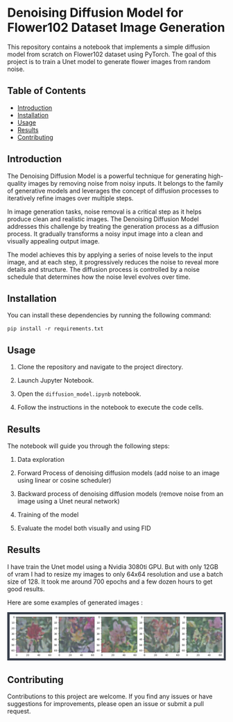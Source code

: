 # Denoising Diffusion Model for Flower102 Dataset Image Generation

This repository contains a notebook that implements a simple diffusion model from scratch on Flower102 dataset using PyTorch. The goal of this project is to train a Unet model to generate flower images from random noise.

## Table of Contents

- [Introduction](#introduction)
- [Installation](#installation)
- [Usage](#usage)
- [Results](#results)
- [Contributing](#contributing)

## Introduction

The Denoising Diffusion Model is a powerful technique for generating high-quality images by removing noise from noisy inputs. It belongs to the family of generative models and leverages the concept of diffusion processes to iteratively refine images over multiple steps.

In image generation tasks, noise removal is a critical step as it helps produce clean and realistic images. The Denoising Diffusion Model addresses this challenge by treating the generation process as a diffusion process. It gradually transforms a noisy input image into a clean and visually appealing output image.

The model achieves this by applying a series of noise levels to the input image, and at each step, it progressively reduces the noise to reveal more details and structure. The diffusion process is controlled by a noise schedule that determines how the noise level evolves over time.

## Installation

You can install these dependencies by running the following command:

```
pip install -r requirements.txt
```

## Usage

1. Clone the repository and navigate to the project directory.

2. Launch Jupyter Notebook.

3. Open the `diffusion_model.ipynb` notebook.

4. Follow the instructions in the notebook to execute the code cells.

## Results

The notebook will guide you through the following steps:

1. Data exploration

2. Forward Process of denoising diffusion models (add noise to an image using linear or cosine scheduler)

3. Backward process of denoising diffusion models (remove noise from an image using a Unet neural network)

4. Training of the model

5. Evaluate the model both visually and using FID

## Results

I have train the Unet model using a Nvidia 3080ti GPU. But with only 12GB of vram I had to resize my images to only 64x64 resolution and use a batch size of 128. It took me around 700 epochs and a few dozen hours to get good results.

Here are some examples of generated images :

![alt text](https://github.com/LucasDedieu/Denoising-Diffusion-Model-Flower102/blob/main/results.PNG?raw=true)


## Contributing

Contributions to this project are welcome. If you find any issues or have suggestions for improvements, please open an issue or submit a pull request.
